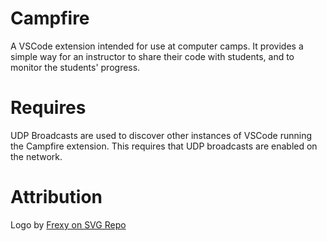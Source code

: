 # Campfire

A VSCode extension intended for use at computer camps. It provides a simple way for an instructor to share their code with students, and to monitor the students' progress.

# Requires

UDP Broadcasts are used to discover other instances of VSCode running the Campfire extension. This requires that UDP broadcasts are enabled on the network.

# Attribution

Logo by [Frexy on SVG Repo](https://www.svgrepo.com/svg/434865/fire-wood)
